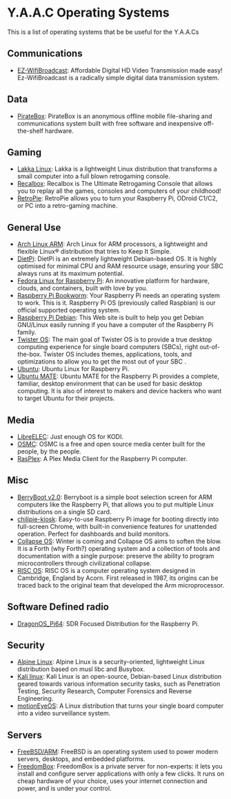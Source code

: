 <!-- ======================================== operating-systems.md Start ======================================== -->


<!-- ------------------------------ Intro Start ------------------------------ -->

# Y.A.A.C Operating Systems

<!-- ------------------------------ Intro End ------------------------------ -->


<!-- ------------------------------ Overview Start ------------------------------ -->

This is a list of operating systems that be be useful for the Y.A.A.Cs

<!-- ------------------------------ Overview End ------------------------------ -->


<!-- ------------------------------ Operating Systems Start ------------------------------ -->

<!-- ++++++++++++++++++++ Communications Start ++++++++++++++++++++ -->

## Communications
- [EZ-WifiBroadcast](https://github.com/rodizio1/EZ-WifiBroadcast): Affordable Digital HD Video Transmission made easy! Ez-WifiBroadcast is a radically simple digital data transmission system.

<!-- ++++++++++++++++++++ Communications End ++++++++++++++++++++ -->

<!-- ++++++++++++++++++++ Data Start ++++++++++++++++++++ -->

## Data
- [PirateBox](https://piratebox.cc/doku.php?id=raspberry_pi:diy): PirateBox is an anonymous offline mobile file-sharing and communications system built with free software and inexpensive off-the-shelf hardware.

<!-- ++++++++++++++++++++ Data End ++++++++++++++++++++ -->

<!-- ++++++++++++++++++++ Gaming Start ++++++++++++++++++++ -->

## Gaming
- [Lakka Linux](https://lakka.tv/): Lakka is a lightweight Linux distribution that transforms a small computer into a full blown retrogaming console.
- [Recalbox](https://www.recalbox.com/download/stable/rpi/rpi4_64/):  Recalbox is The Ultimate Retrogaming Console that allows you to replay all the games, consoles and computers of your childhood!
- [RetroPie](https://retropie.org.uk/):  RetroPie allows you to turn your Raspberry Pi, ODroid C1/C2, or PC into a retro-gaming machine.

<!-- ++++++++++++++++++++ Gaming End ++++++++++++++++++++ -->

<!-- ++++++++++++++++++++ General Use Start ++++++++++++++++++++ -->

## General Use
- [Arch Linux ARM](https://archlinuxarm.org/): Arch Linux for ARM processors, a lightweight and flexible Linux® distribution that tries to Keep It Simple.
- [DietPi](https://github.com/Fourdee/DietPi): DietPi is an extremely lightweight Debian-based OS. It is highly optimised for minimal CPU and RAM resource usage, ensuring your SBC always runs at its maximum potential.
- [Fedora Linux for Raspberry Pi](https://fedoraproject.org/wiki/Architectures/ARM/Raspberry_Pi): An innovative platform for hardware, clouds, and containers, built with love by you.
- [Raspberry Pi Bookworm](https://www.raspberrypi.com/software/): Your Raspberry Pi needs an operating system to work. This is it. Raspberry Pi OS (previously called Raspbian) is our official supported operating system.
- [Raspberry Pi Debian](https://raspi.debian.net/): This Web site is built to help you get Debian GNU/Linux easily running if you have a computer of the Raspberry Pi family.
- [Twister OS](https://twisteros.com/about.html): The main goal of Twister OS is to provide a true desktop computing experience for single board computers (SBCs), right out-of-the-box. Twister OS includes themes, applications, tools, and optimizations to allow you to get the most out of your SBC .
- [Ubuntu](https://ubuntu.com/download/raspberry-pi): Ubuntu Linux for Raspberry Pi.
- [Ubuntu MATE](https://ubuntu-mate.org/raspberry-pi/): Ubuntu MATE for the Raspberry Pi provides a complete, familiar, desktop environment that can be used for basic desktop computing. It is also of interest to makers and device hackers who want to target Ubuntu for their projects.

<!-- ++++++++++++++++++++ General Use End ++++++++++++++++++++ -->

<!-- ++++++++++++++++++++ Media Start ++++++++++++++++++++ -->

## Media
- [LibreELEC](https://libreelec.tv/): Just enough OS for KODI.
- [OSMC](https://osmc.tv/): OSMC is a free and open source media center built for the people, by the people.
- [RasPlex](http://www.rasplex.com/): A Plex Media Client for the Raspberry Pi computer.

<!-- ++++++++++++++++++++ Media End ++++++++++++++++++++ -->

<!-- ++++++++++++++++++++ Misc Start ++++++++++++++++++++ -->

## Misc
- [BerryBoot v2.0](https://www.berryterminal.com/doku.php/berryboot): Berryboot is a simple boot selection screen for ARM computers like the Raspberry Pi, that allows you to put multiple Linux distributions on a single SD card.
- [chilipie-kiosk](https://github.com/jareware/chilipie-kiosk): Easy-to-use Raspberry Pi image for booting directly into full-screen Chrome, with built-in convenience features for unattended operation. Perfect for dashboards and build monitors.
- [Collapse OS](http://collapseos.org/): Winter is coming and Collapse OS aims to soften the blow. It is a Forth (why Forth?) operating system and a collection of tools and documentation with a single purpose: preserve the ability to program microcontrollers through civilizational collapse.
- [RISC OS](https://www.riscosopen.org/content/): RISC OS is a computer operating system designed in Cambridge, England by Acorn. First released in 1987, its origins can be traced back to the original team that developed the Arm microprocessor.

<!-- ++++++++++++++++++++ Misc End ++++++++++++++++++++ -->

<!-- ++++++++++++++++++++ SDR Start ++++++++++++++++++++ -->

## Software Defined radio
- [DragonOS_Pi64](https://sourceforge.net/projects/dragonos-pi64/): SDR Focused Distribution for the Raspberry Pi.

<!-- ++++++++++++++++++++ SDR End ++++++++++++++++++++ -->

<!-- ++++++++++++++++++++ Security Start ++++++++++++++++++++ -->

## Security
- [Alpine Linux](https://wiki.alpinelinux.org/wiki/Raspberry_Pi): Alpine Linux is a security-oriented, lightweight Linux distribution based on musl libc and Busybox.
- [Kali linux](https://www.kali.org): Kali Linux is an open-source, Debian-based Linux distribution geared towards various information security tasks, such as Penetration Testing, Security Research, Computer Forensics and Reverse Engineering.
- [motionEyeOS](https://github.com/motioneye-project/motioneyeos): A Linux distribution that turns your single board computer into a video surveillance system.

<!-- ++++++++++++++++++++ Security End ++++++++++++++++++++ -->

<!-- ++++++++++++++++++++ Servers Start ++++++++++++++++++++ -->

## Servers
- [FreeBSD/ARM](https://wiki.freebsd.org/arm/Raspberry%20Pi): FreeBSD is an operating system used to power modern servers, desktops, and embedded platforms.
- [FreedomBox](https://www.freedombox.org/): FreedomBox is a private server for non-experts: it lets you install and configure server applications with only a few clicks. It runs on cheap hardware of your choice, uses your internet connection and power, and is under your control.

<!-- ++++++++++++++++++++ Servers End ++++++++++++++++++++ -->

<!-- ------------------------------ Operating Systems End ------------------------------ -->


<!-- ------------------------------ Outro Start ------------------------------ -->

<!-- ------------------------------ Outro End ------------------------------ -->


<!-- ======================================== operating-systems.md end ======================================== -->
